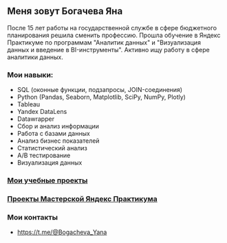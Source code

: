 ## Меня зовут Богачева Яна
После 15 лет работы на государственной службе в сфере бюджетного планирования решила сменить профессию. Прошла обучение в Яндекс Практикуме по программам "Аналитик данных" и "Визуализация данных и введение в BI-инструменты". Активно ищу работу в сфере аналитики данных. 

### Мои навыки:
- SQL (оконные функции, подзапросы, JOIN-соединения)
- Python (Pandas, Seaborn, Matplotlib, SciPy, NumPy, Plotly)
- Tableau
- Yandex DataLens
- Datawrapper
- Сбор и анализ информации
- Работа с базами данных
- Анализ бизнес показателей
- Статистический анализ
- А/В тестирование
- Визуализация данных

### [Мои учебные проекты](https://github.com/YanaBogacheva/Yandex_Practicum)
### [Проекты Мастерской Яндекс Практикума](https://github.com/YanaBogacheva/Yandex_Praktikum_Workshop)

### Мои контакты
- https://t.me/@Bogacheva_Yana

